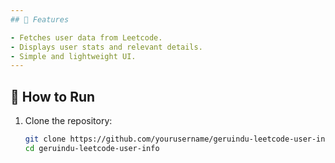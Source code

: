 ```yaml
---
## 🚀 Features

- Fetches user data from Leetcode.
- Displays user stats and relevant details.
- Simple and lightweight UI.
---
```


## 🔧 How to Run

1. Clone the repository:

   ```bash
   git clone https://github.com/yourusername/geruindu-leetcode-user-info.git
   cd geruindu-leetcode-user-info
   ```
